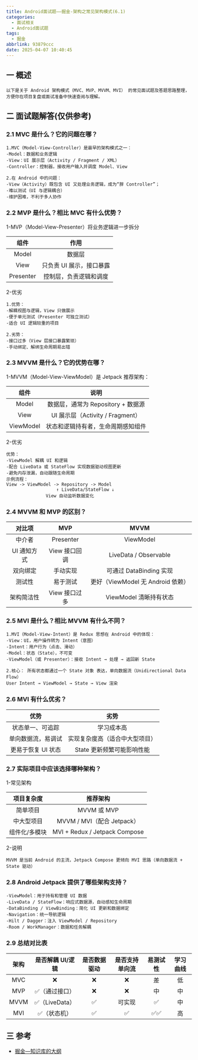 ```yaml
---
title: Android面试题——掘金-架构之常见架构模式(6.1)
categories:
  - 面试相关
  - Android面试题
tags:
  - 掘金
abbrlink: 93879ccc
date: 2025-04-07 10:40:45
---
```

## 一 概述

```
以下是关于 Android 架构模式（MVC、MVP、MVVM、MVI） 的常见面试题及答题思路整理，
方便你在项目复盘或面试准备中快速查阅与理解。
```

<!--more-->

## 二 面试题解答(仅供参考)

### 2.1 MVC 是什么？它的问题在哪？

```
1.MVC（Model-View-Controller）是最早的架构模式之一：
-Model：数据和业务逻辑
-View：UI 展示层（Activity / Fragment / XML）
-Controller：控制器，接收用户输入并调度 Model、View

2.在 Android 中的问题：
-View（Activity）既包含 UI 又处理业务逻辑，成为“胖 Controller”；
-难以测试（UI 与逻辑耦合）
-维护困难，不利于多人协作
```

### 2.2 MVP 是什么？相比 MVC 有什么优势？

1-MVP（Model-View-Presenter）将业务逻辑进一步拆分

|   组件    |           作用           |
| :-------: | :----------------------: |
|   Model   |          数据层          |
|   View    | 只负责 UI 展示，接口暴露 |
| Presenter |  控制层，负责逻辑和调度  |

2-优劣

```
1.优势：
-解耦视图与逻辑，View 只做展示
-便于单元测试（Presenter 可独立测试）
-适合 UI 逻辑较重的项目

2.劣势：
-接口过多（View 层接口暴露繁琐）
-手动绑定、解绑生命周期易出错
```

### 2.3 MVVM 是什么？它的优势在哪？

1-MVVM（Model-View-ViewModel）是 Jetpack 推荐架构：

|   组件    |                说明                |
| :-------: | :--------------------------------: |
|   Model   | 数据层，通常为 Repository + 数据源 |
|   View    |  UI 展示层（Activity / Fragment）  |
| ViewModel | 状态和逻辑持有者，生命周期感知组件 |

2-优劣

```
优势：
-ViewModel 解耦 UI 和逻辑
-配合 LiveData 或 StateFlow 实现数据驱动视图更新
-避免内存泄漏，自动跟随生命周期
示例流程：
View -> ViewModel -> Repository -> Model
                   ↑ LiveData/StateFlow ↓
               View 自动监听数据变化
```

### 2.4 MVVM 和 MVP 的区别？

|   对比项    |      MVP      |               MVVM                |
| :---------: | :-----------: | :-------------------------------: |
|   中介者    |   Presenter   |             ViewModel             |
| UI 通知方式 | View 接口回调 |       LiveData / Observable       |
|  双向绑定   |   手动实现    |      可通过 DataBinding 实现      |
|   测试性    |   易于测试    | 更好（ViewModel 无 Android 依赖） |
| 架构简洁性  | View 接口过多 |      ViewModel 清晰持有状态       |

### 2.5 MVI 是什么？相比 MVVM 有什么不同？

```
1.MVI（Model-View-Intent）是 Redux 思想在 Android 中的体现：
-View：UI，用户操作转为 Intent（意图）
-Intent：用户行为（点击、滑动）
-Model：状态（State），不可变
-ViewModel（或 Presenter）：接收 Intent → 处理 → 返回新 State

2.核心： 所有状态都通过一个 State 对象 表达，单向数据流（Unidirectional Data Flow）
User Intent → ViewModel → State → View 渲染
```

### 2.6  MVI 有什么优劣？

|        优势        |              劣势              |
| :----------------: | :----------------------------: |
|  状态单一、可追踪  |           学习成本高           |
| 单向数据流，易调试 | 实现复杂度高（适合中大型项目） |
| 更易于恢复 UI 状态 |   State 更新频繁可能影响性能   |

### 2.7 实际项目中应该选择哪种架构？

1-常见架构

|  项目复杂度   |           推荐架构            |
| :-----------: | :---------------------------: |
|   简单项目    |          MVVM 或 MVP          |
|  中大型项目   |  MVVM / MVI（配合 Jetpack）   |
| 组件化/多模块 | MVI + Redux / Jetpack Compose |

2-说明

```
MVVM 是当前 Android 的主流，Jetpack Compose 更倾向 MVI 思路（单向数据流 + State 驱动）
```

### 2.8 Android Jetpack 提供了哪些架构支持？

```
-ViewModel：用于持有和管理 UI 数据
-LiveData / StateFlow：响应式数据源，自动感知生命周期
-DataBinding / ViewBinding：简化 UI 更新和数据绑定
-Navigation：统一导航逻辑
-Hilt / Dagger：注入 ViewModel / Repository
-Room / WorkManager：数据和任务解耦
```

### 2.9 总结对比表

| 架构 | 是否解耦 UI/逻辑 | 是否数据驱动 | 是否支持单向流 | 易测试性 | 学习曲线 |
| :--: | :--------------: | :----------: | :------------: | :------: | :------: |
| MVC  |        ❌         |      ❌       |       ❌        |    差    |    低    |
| MVP  |  ✅（通过接口）   |      ❌       |       ❌        |    中    |    中    |
| MVVM |  ✅（LiveData）   |      ✅       |     可实现     |    ✅     |    中    |
| MVI  |   ✅（状态机）    |      ✅       |       ✅        |    ✅✅    |    高    |

##  三 参考

* [掘金—知识库的大纲](https://juejin.cn/post/7480464724096057381)